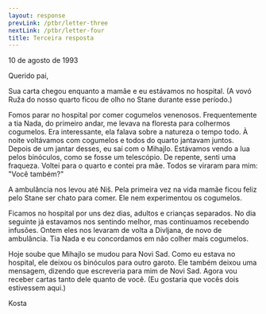```yaml
---
layout: response
prevLink: /ptbr/letter-three
nextLink: /ptbr/letter-four
title: Terceira resposta
---
```


<div class="Response-date">10 de agosto de 1993</div>

Querido pai,

Sua carta chegou enquanto a mamãe e eu estávamos no hospital. (A vovó Ruža do nosso quarto ficou de olho no Stane durante esse período.)

Fomos parar no hospital por comer cogumelos venenosos. Frequentemente a tia Nada, do primeiro andar, me levava na floresta para colhermos cogumelos. Era interessante, ela falava sobre a natureza o tempo todo. À noite voltávamos com cogumelos e todos do quarto jantavam juntos. Depois de um jantar desses, eu saí com o Mihajlo. Estávamos vendo a lua pelos binóculos, como se fosse um telescópio. De repente, senti uma fraqueza. Voltei para o quarto e contei pra mãe. Todos se viraram para mim: "Você também?"

A ambulância nos levou até Niš. Pela primeira vez na vida mamãe ficou feliz pelo Stane ser chato para comer. Ele nem experimentou os cogumelos.

Ficamos no hospital por uns dez dias, adultos e crianças separados. No dia seguinte já estavamos nos sentindo melhor, mas continuamos recebendo infusões. Ontem eles nos levaram de volta a Divljana, de novo de ambulância. Tia Nada e eu concordamos em não colher mais cogumelos.

Hoje soube que Mihajlo se mudou para Novi Sad. Como eu estava no hospital, ele deixou os binóculos para outro garoto. Ele também deixou uma mensagem, dizendo que escreveria para mim de Novi Sad. Agora vou receber cartas tanto dele quanto de você. (Eu gostaria que vocês dois estivessem aqui.)

<div class="Response-signature">Kosta</div>
